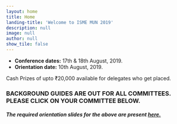 ```yaml
---
layout: home
title: Home
landing-title: 'Welcome to ISME MUN 2019'
description: null
image: null
author: null
show_tile: false
---
```


- **Conference dates:** 17th &amp; 18th August, 2019.
- **Orientation date:** 10th August, 2019.

Cash Prizes of upto ₹20,000 available for delegates who get placed.

### BACKGROUND GUIDES ARE OUT FOR ALL COMMITTEES. PLEASE CLICK ON YOUR COMMITTEE BELOW.

##### The required orientation slides for the above are present [here.](https://drive.google.com/file/d/0B6Qs-nyOS6j4R25TNHlHS1VwZF93LWppRUtoU3llYzVDXzgw/view?usp=sharing) 
